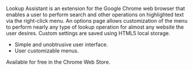 Lookup Assistant is an extension for the Google Chrome web browser that enables
a user to perform search and other operations on highlighted text via the
right-click menu.  An options page allows customization of the menu to perform
nearly any type of lookup operation for almost any website the user desires.
Custom settings are saved using HTML5 local storage.

- Simple and unobtrusive user interface.
- User customizable menus.

Available for free in the Chrome Web Store.
